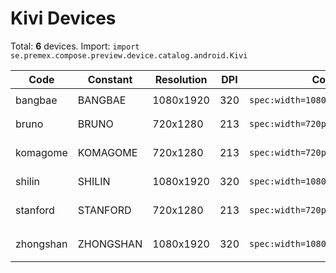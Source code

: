 # Kivi Devices

Total: **6** devices. Import: `import se.premex.compose.preview.device.catalog.android.Kivi`

| Code | Constant | Resolution | DPI | Compose Spec | Preview Usage |
|------|----------|------------|-----|-------------|---------------|
| bangbae | BANGBAE | 1080x1920 | 320 | `spec:width=1080px,height=1920px,dpi=320` | `@Preview(device = Kivi.BANGBAE)` |
| bruno | BRUNO | 720x1280 | 213 | `spec:width=720px,height=1280px,dpi=213` | `@Preview(device = Kivi.BRUNO)` |
| komagome | KOMAGOME | 720x1280 | 213 | `spec:width=720px,height=1280px,dpi=213` | `@Preview(device = Kivi.KOMAGOME)` |
| shilin | SHILIN | 1080x1920 | 320 | `spec:width=1080px,height=1920px,dpi=320` | `@Preview(device = Kivi.SHILIN)` |
| stanford | STANFORD | 720x1280 | 213 | `spec:width=720px,height=1280px,dpi=213` | `@Preview(device = Kivi.STANFORD)` |
| zhongshan | ZHONGSHAN | 1080x1920 | 320 | `spec:width=1080px,height=1920px,dpi=320` | `@Preview(device = Kivi.ZHONGSHAN)` |

<!-- Generated automatically. Do not edit manually. -->
